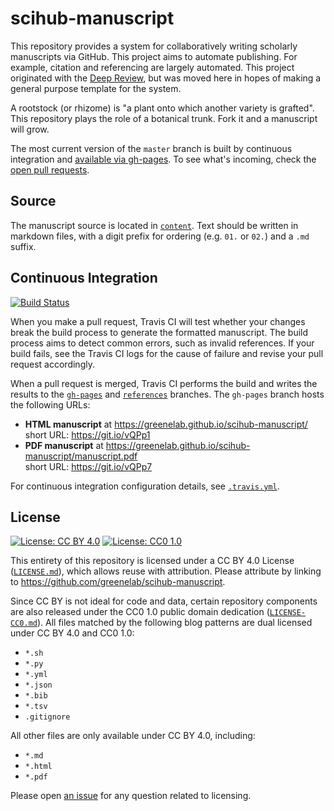 # scihub-manuscript

This repository provides a system for collaboratively writing scholarly manuscripts via GitHub.
This project aims to automate publishing.
For example, citation and referencing are largely automated. 
This project originated with the [Deep Review](https://github.com/greenelab/deep-review), but was moved here in hopes of making a general purpose template for the system.

A rootstock (or rhizome) is "a plant onto which another variety is grafted".
This repository plays the role of a botanical trunk.
Fork it and a manuscript will grow.

The most current version of the `master` branch is built by continuous integration and [available via gh-pages](https://greenelab.github.io/scihub-manuscript/).
To see what's incoming, check the [open pull requests](https://github.com/greenelab/scihub-manuscript/pulls).

## Source

The manuscript source is located in [`content`](content).
Text should be written in markdown files, with a digit prefix for ordering (e.g. `01.` or `02.`) and a `.md` suffix.

## Continuous Integration

[![Build Status](https://travis-ci.org/greenelab/scihub-manuscript.svg?branch=master)](https://travis-ci.org/greenelab/scihub-manuscript)

When you make a pull request, Travis CI will test whether your changes break the build process to generate the formatted manuscript.
The build process aims to detect common errors, such as invalid references.
If your build fails, see the Travis CI logs for the cause of failure and revise your pull request accordingly.

When a pull request is merged, Travis CI performs the build and writes the results to the [`gh-pages`](https://github.com/greenelab/scihub-manuscript/tree/gh-pages) and [`references`](https://github.com/greenelab/scihub-manuscript/tree/references) branches.
The `gh-pages` branch hosts the following URLs:

+ **HTML manuscript** at https://greenelab.github.io/scihub-manuscript/<br>
  short URL: https://git.io/vQPp1
+ **PDF manuscript** at https://greenelab.github.io/scihub-manuscript/manuscript.pdf<br>
  short URL: https://git.io/vQPp7

For continuous integration configuration details, see [`.travis.yml`](.travis.yml).

## License

[![License: CC BY 4.0](https://img.shields.io/badge/License%20All-CC%20BY%204.0-lightgrey.svg)](http://creativecommons.org/licenses/by/4.0/)
[![License: CC0 1.0](https://img.shields.io/badge/License%20Parts-CC0%201.0-lightgrey.svg)](https://creativecommons.org/publicdomain/zero/1.0/)

This entirety of this repository is licensed under a CC BY 4.0 License ([`LICENSE.md`](LICENSE.md)), which allows reuse with attribution.
Please attribute by linking to https://github.com/greenelab/scihub-manuscript.

Since CC BY is not ideal for code and data, certain repository components are also released under the CC0 1.0 public domain dedication ([`LICENSE-CC0.md`](LICENSE-CC0.md)).
All files matched by the following blog patterns are dual licensed under CC BY 4.0 and CC0 1.0:

+ `*.sh`
+ `*.py`
+ `*.yml`
+ `*.json`
+ `*.bib`
+ `*.tsv`
+ `.gitignore`

All other files are only available under CC BY 4.0, including:

+ `*.md`
+ `*.html`
+ `*.pdf`

Please open [an issue](https://github.com/greenelab/scihub-manuscript/issues) for any question related to licensing.
